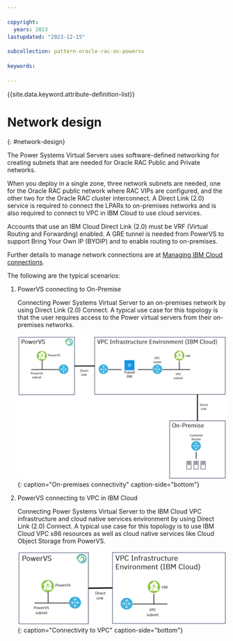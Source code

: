 ```yaml
---

copyright:
  years: 2023
lastupdated: "2023-12-15"

subcollection: pattern-oracle-rac-on-powervs

keywords:

---
```


{{site.data.keyword.attribute-definition-list}}

# Network design
{: #network-design}

The Power Systems Virtual Servers uses software-defined networking for creating subnets that are needed for Oracle RAC Public and Private networks. 

When you deploy in a single zone, three network subnets are needed, one for the Oracle RAC public network where RAC VIPs are configured, and the other two for the Oracle RAC cluster interconnect. A Direct Link (2.0) service is required to connect the LPARs to on-premises networks and is also required to connect to VPC in IBM Cloud to use cloud services. 

Accounts that use an IBM Cloud Direct Link (2.0) must be VRF (Virtual Routing and Forwarding) enabled. A GRE tunnel is needed from PowerVS to support Bring Your Own IP (BYOIP) and to enable routing to on-premises. 

Further details to manage network connections are at [Managing IBM Cloud connections](/docs/power-iaas?topic=power-iaas-cloud-connections).

The following are the typical scenarios:

1. PowerVS connecting to On-Premise

   Connecting Power Systems Virtual Server to an on-premises network by using Direct Link (2.0) Connect. A typical use case for this topology is that the user requires access to the Power virtual servers from their on-premises networks.

   ![On-premises connectivity](11033ba3886cf0f454b84f3ad26585a7.png){: caption="On-premises connectivity" caption-side="bottom"}

2. PowerVS connecting to VPC in IBM Cloud

   Connecting Power Systems Virtual Server to the IBM Cloud VPC infrastructure and cloud native services environment by using Direct Link (2.0) Connect. A typical use case for this topology is to use IBM Cloud VPC x86 resources as well as cloud native services like Cloud Object Storage from PowerVS.

   ![Connectivity to VPC](5ca6e8ac1e6159d9494be351082a35b4.png){: caption="Connectivity to VPC" caption-side="bottom"}
